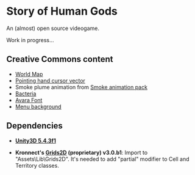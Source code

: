 # Story of Human Gods

An (almost) open source videogame.

Work in progress...


## Creative Commons content

- [World Map](https://es.m.wikipedia.org/wiki/Archivo:WorldMap-A_non-Frame.png)
- [Pointing hand cursor vector](https://commons.wikimedia.org/wiki/File:Pointing_hand_cursor_vector.svg)
- Smoke plume animation from [Smoke animation pack](http://powstudios.com/content/smoke-animation-pack-1)
- [Bacteria](https://pixabay.com/en/bacteria-virus-illness-bacterium-156869/)
- [Avara Font](https://fontlibrary.org/en/font/avara)
- [Menu background](https://commons.wikimedia.org/wiki/File:Bronze_age_conception_of_the_world_with_sun_gods,_animals_and_dancing_humans_at_Tangaly,_Kazakhstan.jpg)


## Dependencies

- **[Unity3D 5.4.3f1](http://unity3d.com/)**

- **Kronnect's [Grids2D](http://kronnect.me/unity/w3/portfolio-asset-grids-2D.html) (proprietary) v3.0.b1**:
  Import to "Assets\Lib\Grids2D". It's needed to add "partial" modifier to Cell and Territory classes.
